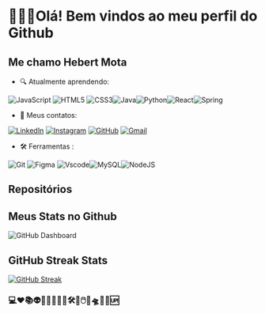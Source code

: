 # 🙋🏽‍♂️Olá! Bem vindos ao meu perfil do Github 
## Me chamo Hebert Mota


- 🔍 Atualmente aprendendo:

 ![JavaScript](https://img.shields.io/badge/JavaScript-F7DF1E?style=for-the-badge&logo=javascript&logoColor=black) ![HTML5](https://img.shields.io/badge/HTML5-E34F26?style=for-the-badge&logo=html5&logoColor=white) ![CSS3](https://img.shields.io/badge/CSS3-1572B6?style=for-the-badge&logo=css3&logoColor=white)![Java](https://img.shields.io/badge/java-%23ED8B00.svg?style=for-the-badge&logo=openjdk&logoColor=white)![Python](https://img.shields.io/badge/python-3670A0?style=for-the-badge&logo=python&logoColor=ffdd54)![React](https://img.shields.io/badge/React-20232A?style=for-the-badge&logo=react&logoColor=61DAFB)![Spring](https://img.shields.io/badge/spring-%236DB33F.svg?style=for-the-badge&logo=spring&logoColor=white)





 - 📱 Meus contatos:

 [![LinkedIn](https://img.shields.io/badge/LinkedIn-0077B5?style=for-the-badge&logo=linkedin&logoColor=white)](https://www.linkedin.com/in/hebertmota01/)
 [![Instagram](https://img.shields.io/badge/-Instagram-%23E4405F?style=for-the-badge&logo=instagram&logoColor=white)](https://www.instagram.com/hebertmota10/) [![GitHub](https://img.shields.io/badge/GitHub-100000?style=for-the-badge&logo=github&logoColor=white)](https://github.com/hebertmota10) [![Gmail](https://img.shields.io/badge/Gmail-333333?style=for-the-badge&logo=gmail&logoColor=red)](mailto:hebertmota10@gmail.com)
 

 - 🛠 Ferramentas : 

 ![Git](https://img.shields.io/badge/GIT-E44C30?style=for-the-badge&logo=git&logoColor=white) ![Figma](https://img.shields.io/badge/Figma-696969?style=for-the-badge&logo=figma&logoColor=figma) ![Vscode](https://img.shields.io/badge/Vscode-007ACC?style=for-the-badge&logo=visual-studio-code&logoColor=white)![MySQL](https://img.shields.io/badge/MySQL-00000F?style=for-the-badge&logo=mysql&logoColor=white)![NodeJS](https://img.shields.io/badge/node.js-6DA55F?style=for-the-badge&logo=node.js&logoColor=white)




## Repositórios


## Meus Stats no Github

![GitHub Dashboard](https://github-readme-stats.vercel.app/api?username=hebertmota10&theme=transparent&bg_color=2F3542&border_color=000&show_icons=true&icon_color=82589F&title_color=1DD1A1&text_color=FFF)

## GitHub Streak Stats

[![GitHub Streak](https://streak-stats.demolab.com/?user=hebertmota10&theme=bear&background=000&border=30A3DC&dates=FFF)](https://git.io/streak-stats)


### 💻❤️📚👽👨🏽‍🦲🎲🎶🛠️💾🖱️🚀🛸🔝🔄️🆙
